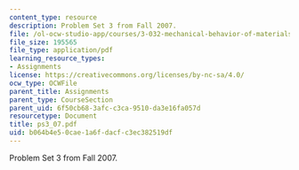 ```yaml
---
content_type: resource
description: Problem Set 3 from Fall 2007.
file: /ol-ocw-studio-app/courses/3-032-mechanical-behavior-of-materials-fall-2007/b064b4e50cae1a6fdacfc3ec382519df_ps3_07.pdf
file_size: 195565
file_type: application/pdf
learning_resource_types:
- Assignments
license: https://creativecommons.org/licenses/by-nc-sa/4.0/
ocw_type: OCWFile
parent_title: Assignments
parent_type: CourseSection
parent_uid: 6f50cb68-3afc-c3ca-9510-da3e16fa057d
resourcetype: Document
title: ps3_07.pdf
uid: b064b4e5-0cae-1a6f-dacf-c3ec382519df
---
```

Problem Set 3 from Fall 2007.